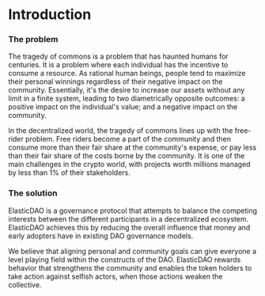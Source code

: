 # Introduction

### The problem

The tragedy of commons is a problem that has haunted humans for centuries. It is a problem where each individual has the incentive to consume a resource. As rational human beings, people tend to maximize their personal winnings regardless of their negative impact on the community. Essentially, it's the desire to increase our assets without any limit in a finite system, leading to two diametrically opposite outcomes: a positive impact on the individual's value; and a negative impact on the community.

In the decentralized world, the tragedy of commons lines up with the free-rider problem. Free riders become a part of the community and then consume more than their fair share at the community's expense, or pay less than their fair share of the costs borne by the community. It is one of the main challenges in the crypto world, with projects worth millions managed by less than 1% of their stakeholders.

### The solution

ElasticDAO is a governance protocol that attempts to balance the competing interests between the different participants in a decentralized ecosystem. ElasticDAO achieves this by reducing the overall influence that money and early adopters have in existing DAO governance models.

We believe that aligning personal and community goals can give everyone a level playing field within the constructs of the DAO. ElasticDAO rewards behavior that strengthens the community and enables the token holders to take action against selfish actors, when those actions weaken the collective.

